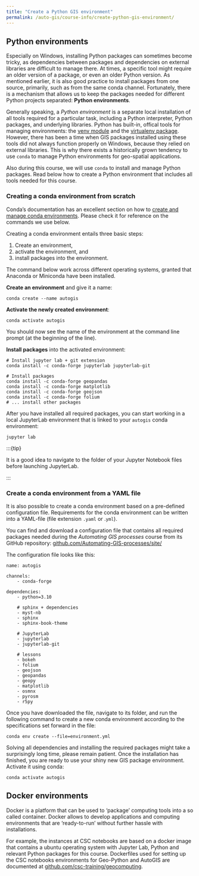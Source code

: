 ```yaml
---
title: "Create a Python GIS environment"
permalink: /auto-gis/course-info/create-python-gis-environment/
---
```


## Python environments

Especially on Windows, installing Python packages can sometimes become tricky,
as dependencies between packages and dependencies on external libraries are
difficult to manage there. At times, a specific tool might require an older
version of a package, or even an older Python version. As mentioned earlier, it
is also good practice to install packages from one source, primarily, such as
from the same conda channel. Fortunately, there is a mechanism that allows us to
keep the packages needed for different Python projects separated: **Python
environments**. 

Generally speaking, a *Python environment* is a separate local installation of
all tools required for a particular task, including a Python interpreter, Python
packages, and underlying libraries. Python has built-in, offical tools for
managing environments: the [venv
module](https://docs.python.org/library/venv.html) and the [virtualenv
package](https://virtualenv.pypa.io/). However, there has been a time when GIS
packages installed using these tools did not always function properly on
Windows, because they relied on external libraries. This is why there exists a
historically grown tendency to use `conda` to manage Python environments for
geo-spatial applications. 

Also during this course, we will use `conda` to install and manage Python
packages. Read below how to create a Python environment that includes all tools
needed for this course.


### Creating a conda environment from scratch

Conda’s documentation has an excellent section on how to [create and manage conda
environments](https://docs.conda.io/projects/conda/en/latest/user-guide/tasks/manage-environments.html).
Please check it for reference on the commands we use below.

Creating a conda environment entails three basic steps: 

1. Create an environment,
2. activate the environment, and
3. install packages into the environment.

The command below work across different operating systems, granted that Anaconda
or Miniconda have been installed.

**Create an environment** and give it a name:

```
conda create --name autogis
```

**Activate the newly created environment**:

```
conda activate autogis
```

You should now see the name of the environment at the command line prompt (at
the beginning of the line).

**Install packages** into the activated environment:

```
# Install jupyter lab + git extension
conda install -c conda-forge jupyterlab jupyterlab-git

# Install packages
conda install -c conda-forge geopandas
conda install -c conda-forge matplotlib
conda install -c conda-forge geojson
conda install -c conda-forge folium
# ... install other packages
```

After you have installed all required packages, you can start working in a local
JupyterLab environment that is linked to your `autogis` conda environment:

```
jupyter lab
```

:::{tip}

It is a good idea to navigate to the folder of your Jupyter Notebook files
before launching JupyterLab.

:::


### Create a conda environment from a YAML file

It is also possible to create a conda environment based on a pre-defined
configuration file. Requirements for the conda environment can be written into a
YAML-file (file extension `.yaml` or .`yml`). 

You can find and download a configuration file that contains all required
packages needed during the *Automating GIS processes* course from its GitHub
repository: [github.com/Automating-GIS-processes/site/](https://github.com/Automating-GIS-processes/site/blob/main/environment.yml)

The configuration file looks like this:

```
name: autogis

channels:
    - conda-forge

dependencies:
    - python=3.10

    # sphinx + dependencies
    - myst-nb
    - sphinx
    - sphinx-book-theme

    # JupyterLab
    - jupyterlab
    - jupyterlab-git

    # lessons
    - bokeh
    - folium
    - geojson
    - geopandas
    - geopy
    - matplotlib
    - osmnx
    - pyrosm
    - r5py
```

Once you have downloaded the file, navigate to its folder, and run the following
command to create a new conda environment according to the specifications set
forward in the file:

```
conda env create --file=environment.yml
```

Solving all dependencies and installing the required packages might take a
surprisingly long time, please remain patient. Once the installation has
finished, you are ready to use your shiny new GIS package environment. Activate
it using conda:

```
conda activate autogis
```


## Docker environments

Docker is a platform that can be used to ‘package’ computing tools into a so
called container. Docker allows to develop applications and computing
environments that are ‘ready-to-run’ without further hassle with installations.

For example, the instances at CSC notebooks are based on a docker image that
contains a ubuntu operating system with Jupyter Lab, Python and relevant Python
packages for this course. Dockerfiles used for setting up the CSC notebooks
environments for Geo-Python and AutoGIS are documented at
[github.com/csc-training/geocomputing](https://github.com/csc-training/geocomputing/).
